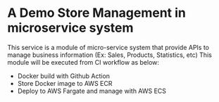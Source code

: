 # A Demo Store Management in microservice system
This service is a module of micro-service system that provide APIs to manage business information (Ex: Sales, Products, Statistics, etc)
This module will be executed from CI workflow as below:
 - Docker build with Github Action
 - Store Docker image to AWS ECR
 - Deploy to AWS Fargate and manage with AWS ECS